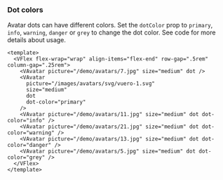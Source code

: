 ### Dot colors

Avatar dots can have different colors. Set the `dotColor` prop
to `primary`, `info`, `warning`, `danger` or `grey` to change the dot color.
See code for more details about usage.

<!--code-->

```vue
<template>
  <VFlex flex-wrap="wrap" align-items="flex-end" row-gap=".5rem" column-gap=".25rem">
    <VAvatar picture="/demo/avatars/7.jpg" size="medium" dot />
    <VAvatar
      picture="/images/avatars/svg/vuero-1.svg"
      size="medium"
      dot
      dot-color="primary"
    />
    <VAvatar picture="/demo/avatars/11.jpg" size="medium" dot dot-color="info" />
    <VAvatar picture="/demo/avatars/21.jpg" size="medium" dot dot-color="warning" />
    <VAvatar picture="/demo/avatars/13.jpg" size="medium" dot dot-color="danger" />
    <VAvatar picture="/demo/avatars/5.jpg" size="medium" dot dot-color="grey" />
  </VFlex>
</template>
```

<!--/code-->

<!--example-->

<VFlex flex-wrap="wrap" align-items="flex-end" row-gap=".5rem" column-gap=".25rem">
  <VAvatar picture="/demo/avatars/7.jpg" size="medium" dot />
  <VAvatar picture="/images/avatars/svg/vuero-1.svg" size="medium" dot dotColor="primary" />
  <VAvatar picture="/demo/avatars/11.jpg" size="medium" dot dotColor="info" />
  <VAvatar picture="/demo/avatars/21.jpg" size="medium" dot dotColor="warning" />
  <VAvatar picture="/demo/avatars/13.jpg" size="medium" dot dotColor="danger" />
  <VAvatar picture="/demo/avatars/5.jpg" size="medium" dot dotColor="grey" />
</VFlex>

<!--/example-->

